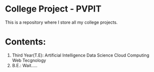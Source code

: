 # College Project - PVPIT

This is a repository where I store all my college projects. 

# Contents:
1. Third Year(T.E):
Artificial Intelligence
Data Science
Cloud Computing
Web Tecgnology
2. B.E.:
Wait.....

